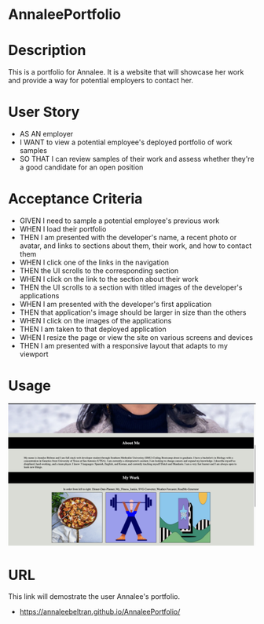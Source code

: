 # AnnaleePortfolio

# Description
This is a portfolio for Annalee. It is a website that will showcase her work and provide a way for potential employers to contact her.

# User Story
* AS AN employer
* I WANT to view a potential employee's deployed portfolio of work samples
* SO THAT I can review samples of their work and assess whether they're a good candidate for an open position

# Acceptance Criteria
* GIVEN I need to sample a potential employee's previous work
* WHEN I load their portfolio
* THEN I am presented with the developer's name, a recent photo or avatar, and links to sections about them, their work, and how to contact them
* WHEN I click one of the links in the navigation
* THEN the UI scrolls to the corresponding section
* WHEN I click on the link to the section about their work
* THEN the UI scrolls to a section with titled images of the developer's applications
* WHEN I am presented with the developer's first application
* THEN that application's image should be larger in size than the others
* WHEN I click on the images of the applications
* THEN I am taken to that deployed application
* WHEN I resize the page or view the site on various screens and devices
* THEN I am presented with a responsive layout that adapts to my viewport

# Usage

![alt text](./assets/images/portpic.png)

# URL 
This link will demostrate the user Annalee's portfolio.
* https://annaleebeltran.github.io/AnnaleePortfolio/
